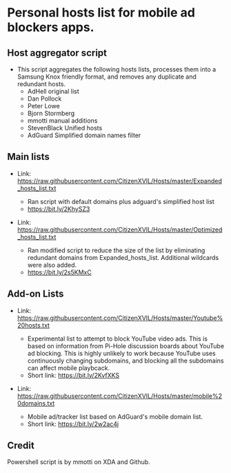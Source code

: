 # Personal hosts list for mobile ad blockers apps.

## Host aggregator script
 * This script aggregates the following hosts lists, processes them into a Samsung Knox friendly format, and removes any duplicate and redundant hosts.
   - AdHell original list
   - Dan Pollock
   - Peter Lowe
   - Bjorn Stormberg
   - mmotti manual additions
   - StevenBlack Unified hosts
   - AdGuard Simplified domain names filter

## Main lists

* Link: https://raw.githubusercontent.com/CitizenXVIL/Hosts/master/Expanded_hosts_list.txt

   - Ran script with default domains plus adguard's simplified host list
   - https://bit.ly/2KhySZ3
   
* Link: https://raw.githubusercontent.com/CitizenXVIL/Hosts/master/Optimized_hosts_list.txt

   - Ran modified script to reduce the size of the list by eliminating redundant domains from Expanded_hosts_list. Additional wildcards were also added.
   - https://bit.ly/2s5KMxC

## Add-on Lists
* Link: https://raw.githubusercontent.com/CitizenXVIL/Hosts/master/Youtube%20hosts.txt

   - Experimental list to attempt to block YouTube video ads. This is based on information from Pi-Hole discussion boards about YouTube ad blocking. This is highly unlikely to work because YouTube uses continuously changing subdomains, and blocking all the subdomains can affect mobile playbcack.
   - Short link: https://bit.ly/2KvfXKS

* Link: https://raw.githubusercontent.com/CitizenXVIL/Hosts/master/mobile%20domains.txt

   - Mobile ad/tracker list based on AdGuard's mobile domain list.
   - Short link: https://bit.ly/2w2ac4j

## Credit

Powershell script is by mmotti on XDA and Github.
